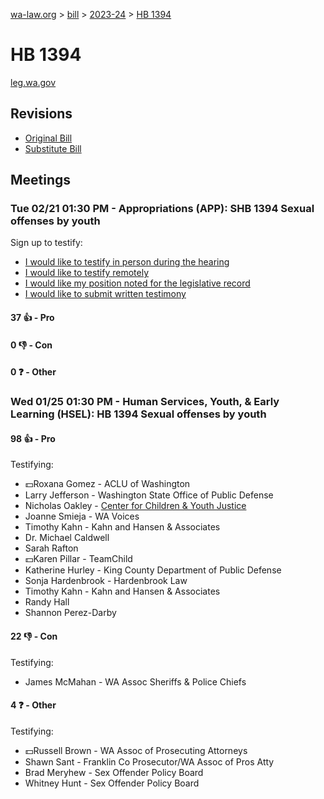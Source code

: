 [wa-law.org](/) > [bill](/bill/) > [2023-24](/bill/2023-24/) > [HB 1394](/bill/2023-24/hb/1394/)

# HB 1394
[leg.wa.gov](https://app.leg.wa.gov/billsummary?BillNumber=1394&Year=2023&Initiative=false)

## Revisions
* [Original Bill](1/)
* [Substitute Bill](S/)

## Meetings
### Tue 02/21 01:30 PM - Appropriations (APP): SHB 1394 Sexual offenses by youth
Sign up to testify:
* [I would like to testify in person during the hearing](https://app.leg.wa.gov/csi/Testifier/Add?chamber=House&mId=30810&aId=152405&caId=21755&tId=1)
* [I would like to testify remotely](https://app.leg.wa.gov/csi/Testifier/Add?chamber=House&mId=30810&aId=152405&caId=21755&tId=2)
* [I would like my position noted for the legislative record](https://app.leg.wa.gov/csi/Testifier/Add?chamber=House&mId=30810&aId=152405&caId=21755&tId=3)
* [I would like to submit written testimony](https://app.leg.wa.gov/csi/Testifier/Add?chamber=House&mId=30810&aId=152405&caId=21755&tId=4)

#### 37 👍 - Pro

#### 0 👎 - Con

#### 0 ❓ - Other

### Wed 01/25 01:30 PM - Human Services, Youth, & Early Learning (HSEL): HB 1394 Sexual offenses by youth
#### 98 👍 - Pro
Testifying:
* 💵Roxana Gomez - ACLU of Washington
* Larry Jefferson - Washington State Office of Public Defense
* Nicholas Oakley - [Center for Children & Youth Justice](/org/center_for_children_&_youth_justice/)
* Joanne Smieja - WA Voices
* Timothy Kahn - Kahn and Hansen & Associates
* Dr. Michael Caldwell
* Sarah Rafton
* 💵Karen Pillar - TeamChild
* Katherine Hurley - King County Department of Public Defense
* Sonja Hardenbrook - Hardenbrook Law
* Timothy Kahn - Kahn and Hansen & Associates
* Randy Hall
* Shannon Perez-Darby

#### 22 👎 - Con
Testifying:
* James McMahan - WA Assoc Sheriffs & Police Chiefs

#### 4 ❓ - Other
Testifying:
* 💵Russell Brown - WA Assoc of Prosecuting Attorneys
* Shawn Sant - Franklin Co Prosecutor/WA Assoc of Pros Atty
* Brad Meryhew - Sex Offender Policy Board
* Whitney Hunt - Sex Offender Policy Board
